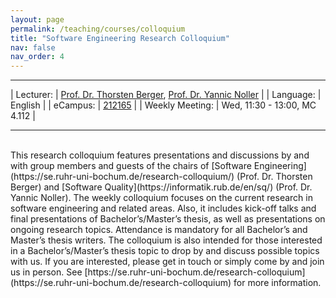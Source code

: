 ```yaml
---
layout: page
permalink: /teaching/courses/colloquium
title: "Software Engineering Research Colloquium"
nav: false
nav_order: 4
---
```


---

| Lecturer: | [Prof. Dr. Thorsten Berger](https://se.ruhr-uni-bochum.de/thorsten-berger/), [Prof. Dr. Yannic Noller](https://informatik.rub.de/ac-personen/yannic-noller/) |
| Language: | English |
| eCampus: | [212165](https://vvz.ruhr-uni-bochum.de/campus/all/event.asp?gguid=0xDCCA9BE876CF467BBF7691EAB1581A9E) | 
| Weekly Meeting: | Wed, 11:30 - 13:00, MC 4.112 |

---

<br>
This research colloquium features presentations and discussions by and with group members and guests of the chairs of [Software Engineering](https://se.ruhr-uni-bochum.de/research-colloquium/) (Prof. Dr. Thorsten Berger) and [Software Quality](https://informatik.rub.de/en/sq/) (Prof. Dr. Yannic Noller). The weekly colloquium focuses on the current research in software engineering and related areas. Also, it includes kick-off talks and final presentations of Bachelor’s/Master’s thesis, as well as presentations on ongoing research topics. Attendance is mandatory for all Bachelor’s and Master’s thesis writers. The colloquium is also intended for those interested in a Bachelor’s/Master’s thesis topic to drop by and discuss possible topics with us. If you are interested, please get in touch or simply come by and join us in person. See [https://se.ruhr-uni-bochum.de/research-colloquium](https://se.ruhr-uni-bochum.de/research-colloquium) for more information.